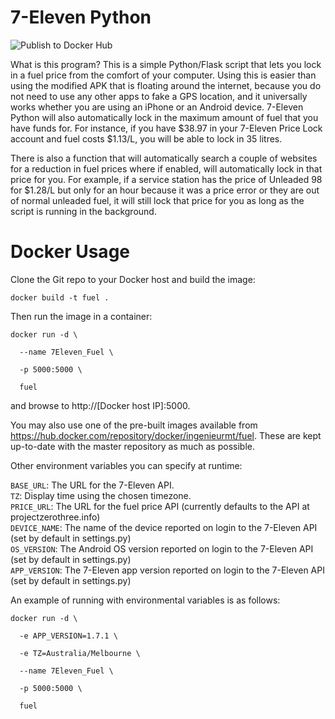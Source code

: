 # 7-Eleven Python

![Publish to Docker Hub](https://github.com/ingenieurmt/7Eleven-Python/workflows/Publish%20to%20Docker%20Hub/badge.svg)

What is this program? This is a simple Python/Flask script that lets you lock in a fuel price from the comfort of your computer. Using this is easier than using the modified APK that is floating around the internet, because you do not need to use any other apps to fake a GPS location, and it universally works whether you are using an iPhone or an Android device. 7-Eleven Python will also automatically lock in the maximum amount of fuel that you have funds for. For instance, if you have $38.97 in your 7-Eleven Price Lock account and fuel costs $1.13/L, you will be able to lock in 35 litres.

There is also a function that will automatically search a couple of websites for a reduction in fuel prices where if enabled, will automatically lock in that price for you. For example, if a service station has the price of Unleaded 98 for $1.28/L but only for an hour because it was a price error or they are out of normal unleaded fuel, it will still lock that price for you as long as the script is running in the background.

# Docker Usage
Clone the Git repo to your Docker host and build the image:

`docker build -t fuel .`

Then run the image in a container:

<pre><code>docker run -d \<br />
  --name 7Eleven_Fuel \<br />
  -p 5000:5000 \<br />
  fuel<br /></code></pre>

and browse to http://[Docker host IP]:5000.

You may also use one of the pre-built images available from <a>https://hub.docker.com/repository/docker/ingenieurmt/fuel</a>. These are kept up-to-date with the master repository as much as possible.

Other environment variables you can specify at runtime:

`BASE_URL`: The URL for the 7-Eleven API.<br />
`TZ`: Display time using the chosen timezone.<br />
`PRICE_URL`: The URL for the fuel price API (currently defaults to the API at projectzerothree.info)<br />
`DEVICE_NAME`: The name of the device reported on login to the 7-Eleven API (set by default in settings.py)<br />
`OS_VERSION`: The Android OS version reported on login to the 7-Eleven API (set by default in settings.py)<br />
`APP_VERSION`: The 7-Eleven app version reported on login to the 7-Eleven API (set by default in settings.py)

An example of running with environmental variables is as follows:

<pre><code>docker run -d \<br />
  -e APP_VERSION=1.7.1 \<br />
  -e TZ=Australia/Melbourne \<br />
  --name 7Eleven_Fuel \<br />
  -p 5000:5000 \<br />
  fuel<br /></code></pre>
